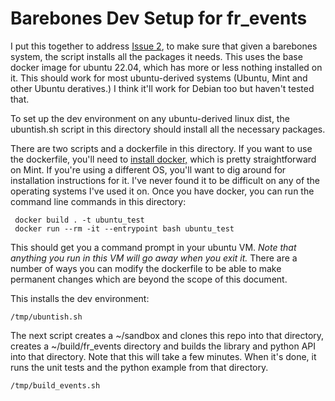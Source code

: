 # Barebones Dev Setup for fr_events

I put this together to address [Issue 2](https://github.com/FlyingRhenquest/fr_events/issues/2), to make sure that given a barebones system, the script installs all the packages it needs. This uses the base docker image for ubuntu 22.04, which has more or less nothing installed on it. This should work for most ubuntu-derived systems (Ubuntu, Mint and other Ubuntu deratives.) I think it'll work for Debian too but haven't tested that.

To set up the dev environment on any ubuntu-derived linux dist, the
ubuntish.sh script in this directory should install all the necessary packages.

There are two scripts and a dockerfile in this directory. If you want to use the dockerfile, you'll need to [install docker,](https://linuxiac.com/how-to-install-docker-on-linux-mint-21/) which is pretty straightforward on Mint. If you're using a different OS, you'll want to dig around for installation instructions for it. I've never found it to be difficult on any of the operating systems I've used it on. Once you have docker, you can run the command line commands in this directory:

```
 docker build . -t ubuntu_test
 docker run --rm -it --entrypoint bash ubuntu_test
```

This should get you a command prompt in your ubuntu VM. *Note that
anything you run in this VM will go away when you exit it.* There are a number of ways you can modify the dockerfile to be able to make permanent changes which are beyond the scope of this document.

This installs the dev environment:

```
/tmp/ubuntish.sh
```

The next script creates a ~/sandbox and clones this repo into
that directory, creates a ~/build/fr_events directory and
builds the library and python API into that directory. Note
that this will take a few minutes. When it's done, it runs
the unit tests and the python example from that directory.

```
/tmp/build_events.sh
```
